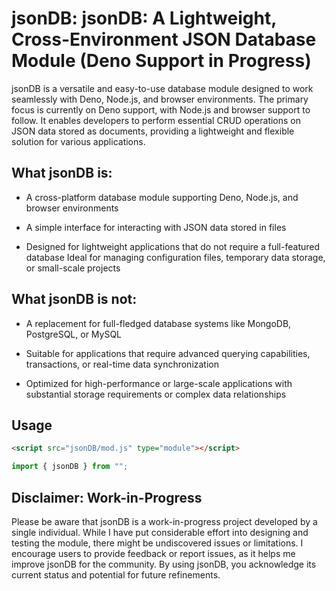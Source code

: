 # jsonDB: jsonDB: A Lightweight, Cross-Environment JSON Database Module (Deno Support in Progress)

jsonDB is a versatile and easy-to-use database module designed to work seamlessly with Deno, Node.js, and browser environments. The primary focus is currently on Deno support, with Node.js and browser support to follow. It enables developers to perform essential CRUD operations on JSON data stored as documents, providing a lightweight and flexible solution for various applications.

## What jsonDB is:

-   A cross-platform database module supporting Deno, Node.js, and browser environments

-   A simple interface for interacting with JSON data stored in files

-   Designed for lightweight applications that do not require a full-featured database
    Ideal for managing configuration files, temporary data storage, or small-scale projects

## What jsonDB is not:

-   A replacement for full-fledged database systems like MongoDB, PostgreSQL, or MySQL

-   Suitable for applications that require advanced querying capabilities, transactions, or real-time data synchronization

-   Optimized for high-performance or large-scale applications with substantial storage requirements or complex data relationships

## Usage

```html
<script src="jsonDB/mod.js" type="module"></script>
```

```js
import { jsonDB } from "";
```

## Disclaimer: Work-in-Progress

Please be aware that jsonDB is a work-in-progress project developed by a single individual. While I have put considerable effort into designing and testing the module, there might be undiscovered issues or limitations. I encourage users to provide feedback or report issues, as it helps me improve jsonDB for the community. By using jsonDB, you acknowledge its current status and potential for future refinements.
